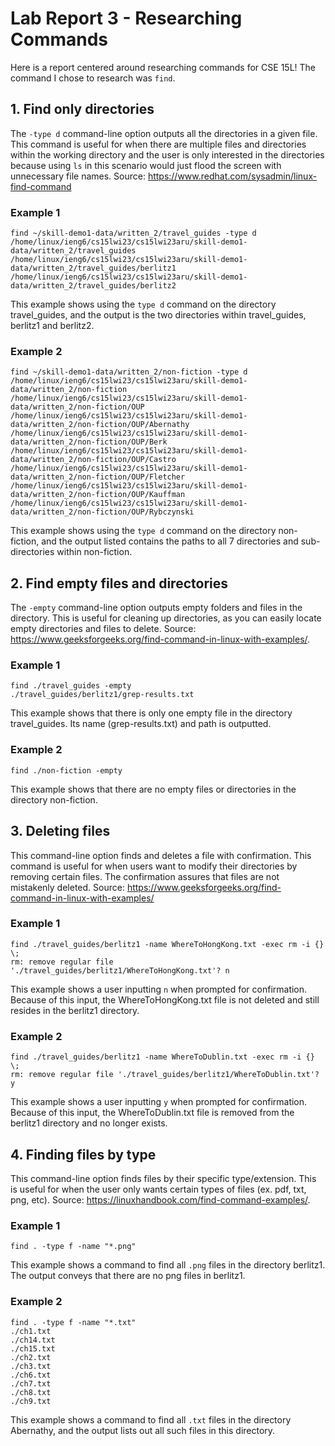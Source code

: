 # Lab Report 3 - Researching Commands
Here is a report centered around researching commands for CSE 15L! The command I chose to research was `find`.

## 1. Find only directories
The `-type d` command-line option outputs all the directories in a given file. This command is useful for when there are multiple files and directories within the working directory and the user is only interested in the directories because using `ls` in this scenario would just flood the screen with unnecessary file names. 
Source: https://www.redhat.com/sysadmin/linux-find-command

### Example 1
```
find ~/skill-demo1-data/written_2/travel_guides -type d
/home/linux/ieng6/cs15lwi23/cs15lwi23aru/skill-demo1-data/written_2/travel_guides
/home/linux/ieng6/cs15lwi23/cs15lwi23aru/skill-demo1-data/written_2/travel_guides/berlitz1
/home/linux/ieng6/cs15lwi23/cs15lwi23aru/skill-demo1-data/written_2/travel_guides/berlitz2
```
This example shows using the `type d` command on the directory travel_guides, and the output is the two directories within travel_guides, berlitz1 and berlitz2.

### Example 2
```
find ~/skill-demo1-data/written_2/non-fiction -type d  
/home/linux/ieng6/cs15lwi23/cs15lwi23aru/skill-demo1-data/written_2/non-fiction
/home/linux/ieng6/cs15lwi23/cs15lwi23aru/skill-demo1-data/written_2/non-fiction/OUP
/home/linux/ieng6/cs15lwi23/cs15lwi23aru/skill-demo1-data/written_2/non-fiction/OUP/Abernathy
/home/linux/ieng6/cs15lwi23/cs15lwi23aru/skill-demo1-data/written_2/non-fiction/OUP/Berk
/home/linux/ieng6/cs15lwi23/cs15lwi23aru/skill-demo1-data/written_2/non-fiction/OUP/Castro
/home/linux/ieng6/cs15lwi23/cs15lwi23aru/skill-demo1-data/written_2/non-fiction/OUP/Fletcher
/home/linux/ieng6/cs15lwi23/cs15lwi23aru/skill-demo1-data/written_2/non-fiction/OUP/Kauffman
/home/linux/ieng6/cs15lwi23/cs15lwi23aru/skill-demo1-data/written_2/non-fiction/OUP/Rybczynski
```
This example shows using the `type d` command on the directory non-fiction, and the output listed contains the paths to all 7 directories and sub-directories within non-fiction.

## 2. Find empty files and directories
The `-empty` command-line option outputs empty folders and files in the directory. This is useful for cleaning up directories, as you can easily locate empty directories and files to delete. 
Source: https://www.geeksforgeeks.org/find-command-in-linux-with-examples/.

### Example 1
```
find ./travel_guides -empty
./travel_guides/berlitz1/grep-results.txt
```
This example shows that there is only one empty file in the directory travel_guides. Its name (grep-results.txt) and path is outputted.

### Example 2
```
find ./non-fiction -empty

```
This example shows that there are no empty files or directories in the directory non-fiction.

## 3. Deleting files
This command-line option finds and deletes a file with confirmation. This command is useful for when users want to modify their directories by removing certain files. The confirmation assures that files are not mistakenly deleted. 
Source: https://www.geeksforgeeks.org/find-command-in-linux-with-examples/

### Example 1
```
find ./travel_guides/berlitz1 -name WhereToHongKong.txt -exec rm -i {} \;
rm: remove regular file './travel_guides/berlitz1/WhereToHongKong.txt'? n
```
This example shows a user inputting `n` when prompted for confirmation. Because of this input, the WhereToHongKong.txt file is not deleted and still resides in the berlitz1 directory. 

### Example 2
```
find ./travel_guides/berlitz1 -name WhereToDublin.txt -exec rm -i {} \;
rm: remove regular file './travel_guides/berlitz1/WhereToDublin.txt'? y
```
This example shows a user inputting `y` when prompted for confirmation. Because of this input, the WhereToDublin.txt file is removed from the berlitz1 directory and no longer exists.

## 4. Finding files by type
This command-line option finds files by their specific type/extension. This is useful for when the user only wants certain types of files (ex. pdf, txt, png, etc). 
Source: https://linuxhandbook.com/find-command-examples/.

### Example 1
```
find . -type f -name "*.png"

```
This example shows a command to find all `.png` files in the directory berlitz1. The output conveys that there are no png files in berlitz1.

### Example 2
```
find . -type f -name "*.txt"
./ch1.txt
./ch14.txt
./ch15.txt
./ch2.txt
./ch3.txt
./ch6.txt
./ch7.txt
./ch8.txt
./ch9.txt
```
This example shows a command to find all `.txt` files in the directory Abernathy, and the output lists out all such files in this directory.
